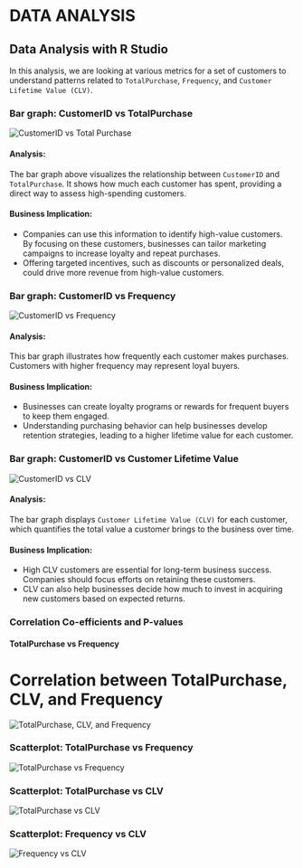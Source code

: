 # DATA ANALYSIS
## Data Analysis with R Studio

In this analysis, we are looking at various metrics for a set of customers to understand patterns related to `TotalPurchase`, `Frequency`, and `Customer Lifetime Value (CLV)`.

### Bar graph: CustomerID vs TotalPurchase
![CustomerID vs Total Purchase](https://github.com/lewis-hue/data_analysis/blob/main/CustomerID%20vs%20Total%20Purchase.png)

#### Analysis:
The bar graph above visualizes the relationship between `CustomerID` and `TotalPurchase`. It shows how much each customer has spent, providing a direct way to assess high-spending customers.

#### Business Implication:
- Companies can use this information to identify high-value customers. By focusing on these customers, businesses can tailor marketing campaigns to increase loyalty and repeat purchases.
- Offering targeted incentives, such as discounts or personalized deals, could drive more revenue from high-value customers.

### Bar graph: CustomerID vs Frequency
![CustomerID vs Frequency](https://github.com/lewis-hue/data_analysis/blob/main/CustomerID%20vs%20Frequency.png)

#### Analysis:
This bar graph illustrates how frequently each customer makes purchases. Customers with higher frequency may represent loyal buyers.

#### Business Implication:
- Businesses can create loyalty programs or rewards for frequent buyers to keep them engaged.
- Understanding purchasing behavior can help businesses develop retention strategies, leading to a higher lifetime value for each customer.

### Bar graph: CustomerID vs Customer Lifetime Value
![CustomerID vs CLV](https://github.com/lewis-hue/data_analysis/blob/main/CustomerID%20vs%20CLV.png)

#### Analysis:
The bar graph displays `Customer Lifetime Value (CLV)` for each customer, which quantifies the total value a customer brings to the business over time.

#### Business Implication:
- High CLV customers are essential for long-term business success. Companies should focus efforts on retaining these customers.
- CLV can also help businesses decide how much to invest in acquiring new customers based on expected returns.

### Correlation Co-efficients and P-values

#### TotalPurchase vs Frequency

# Correlation between TotalPurchase, CLV, and Frequency
![TotalPurchase, CLV, and Frequency](https://github.com/lewis-hue/data_analysis/blob/main/Correlation%20Co-efficients%20and%20P-values.png)

### Scatterplot: TotalPurchase vs Frequency
![TotalPurchase vs Frequency](https://github.com/lewis-hue/data_analysis/blob/main/TotalPurchase%20vs%20Frequency.png)

### Scatterplot: TotalPurchase vs CLV
![TotalPurchase vs CLV](https://github.com/lewis-hue/data_analysis/blob/main/TotalPurchase%20vs%20CLV.png)

### Scatterplot: Frequency vs CLV
![Frequency vs CLV](https://github.com/lewis-hue/data_analysis/blob/main/Frequency%20vs%20CLV.png)
```{r}
